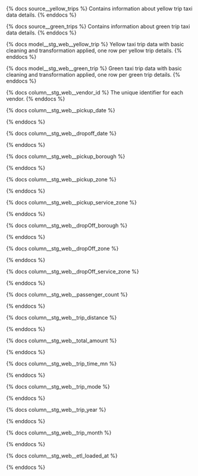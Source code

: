 {% docs source__yellow_trips %} 
Contains information about yellow trip taxi data details.
{% enddocs %}

{% docs source__green_trips %} 
Contains information about green trip taxi data details.
{% enddocs %}


{% docs model__stg_web__yellow_trip %}
Yellow taxi trip data with basic cleaning and transformation applied, one row per yellow trip details.
{% enddocs %}

{% docs model__stg_web__green_trip %}
Green taxi trip data with basic cleaning and transformation applied, one row per green trip details.
{% enddocs %}


{% docs column__stg_web__vendor_id %}
The unique identifier for each vendor.
{% enddocs %}

{% docs column__stg_web__pickup_date %}

{% enddocs %}

{% docs column__stg_web__dropoff_date %}

{% enddocs %}

{% docs column__stg_web__pickup_borough %}

{% enddocs %}

{% docs column__stg_web__pickup_zone %}

{% enddocs %}

{% docs column__stg_web__pickup_service_zone %}

{% enddocs %}

{% docs column__stg_web__dropOff_borough %}

{% enddocs %}

{% docs column__stg_web__dropOff_zone %}

{% enddocs %}

{% docs column__stg_web__dropOff_service_zone %}

{% enddocs %}

{% docs column__stg_web__passenger_count %}

{% enddocs %}

{% docs column__stg_web__trip_distance %}

{% enddocs %}

{% docs column__stg_web__total_amount %}

{% enddocs %}

{% docs column__stg_web__trip_time_mn %}

{% enddocs %}

{% docs column__stg_web__trip_mode %}

{% enddocs %}

{% docs column__stg_web__trip_year %}

{% enddocs %}

{% docs column__stg_web__trip_month %}

{% enddocs %}

{% docs column__stg_web__etl_loaded_at %}

{% enddocs %}
